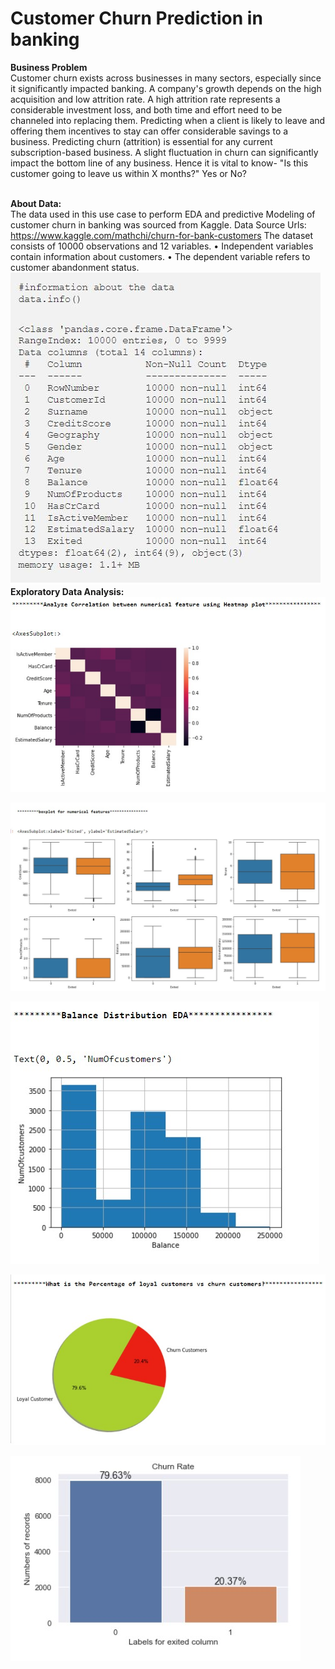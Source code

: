 # Customer Churn Prediction in banking
<b>Business Problem </b> </br>
Customer churn exists across businesses in many sectors, especially since it significantly impacted banking. A company's growth depends on the high acquisition and low attrition rate. A high attrition rate represents a considerable investment loss, and both time and effort need to be channeled into replacing them. Predicting when a client is likely to leave and offering them incentives to stay can offer considerable savings to a business.
Predicting churn (attrition) is essential for any current subscription-based business. A slight fluctuation in churn can significantly impact the bottom line of any business. Hence it is vital to know- "Is this customer going to leave us within X months?" Yes or No? 

</br><b>About Data: </b> </br>
The data used in this use case to perform EDA and predictive Modeling of customer churn in banking was sourced from Kaggle.
Data Source Urls:
https://www.kaggle.com/mathchi/churn-for-bank-customers
The dataset consists of 10000 observations and 12 variables. 
•	Independent variables contain information about customers. 
•	The dependent variable refers to customer abandonment status.
![](images/dataset.jpg)
</br>
<b>Exploratory Data Analysis:</b> </br>
![](images/img1.jpg)

![](images/img2.jpg)

![](images/img3.jpg)

![](images/img4.jpg)

![](images/img5.jpg)
</br>

